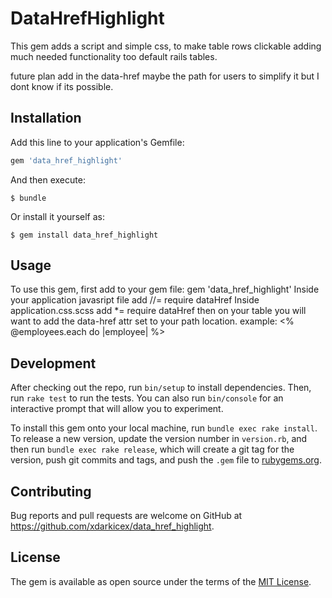 # DataHrefHighlight

This gem adds a script and simple css, to make table rows clickable adding much needed functionality too default rails tables.

future plan add in the data-href maybe the path for users to simplify it but I dont know if its possible.


## Installation

Add this line to your application's Gemfile:

```ruby
gem 'data_href_highlight'
```

And then execute:

    $ bundle

Or install it yourself as:

    $ gem install data_href_highlight

## Usage

To use this gem,
first add to your gem file:
    gem 'data_href_highlight'
Inside your application javasript file add
    //= require dataHref
Inside application.css.scss add
    *= require dataHref
then on your table you will want to add the data-href attr set to your path location.
example:
    <tbody>
        <% @employees.each do |employee| %>
            <tr data-href="<%= employee_url(employee) %>">

## Development

After checking out the repo, run `bin/setup` to install dependencies. Then, run `rake test` to run the tests. You can also run `bin/console` for an interactive prompt that will allow you to experiment.

To install this gem onto your local machine, run `bundle exec rake install`. To release a new version, update the version number in `version.rb`, and then run `bundle exec rake release`, which will create a git tag for the version, push git commits and tags, and push the `.gem` file to [rubygems.org](https://rubygems.org).

## Contributing

Bug reports and pull requests are welcome on GitHub at https://github.com/xdarkicex/data_href_highlight.


## License

The gem is available as open source under the terms of the [MIT License](http://opensource.org/licenses/MIT).
